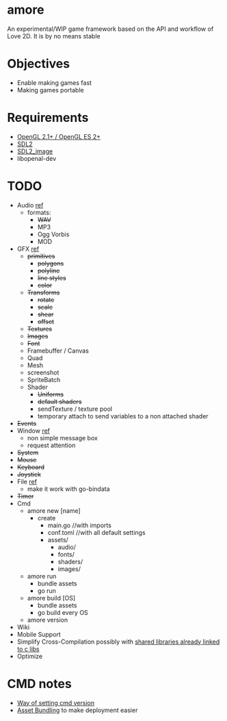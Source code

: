 # amore

An experimental/WIP game framework based on the API and workflow of Love 2D. It
is by no means stable

Objectives
==========
* Enable making games fast 
* Making games portable
 
Requirements
============
* [OpenGL 2.1+ / OpenGL ES 2+](https://www.opengl.org/wiki/Getting_Started)
* [SDL2](http://libsdl.org/download-2.0.php)
* [SDL2_image](http://www.libsdl.org/projects/SDL_image/)
* libopenal-dev

TODO
=====
* Audio [ref](https://love2d.org/wiki/love.audio)
  - formats:
    * ~~WAV~~
    * MP3
    * Ogg Vorbis
    * MOD
* GFX [ref](https://love2d.org/wiki/love.graphics)
  - ~~primitives~~
    * ~~polygons~~
    * ~~polyline~~
    * ~~line styles~~
    * ~~color~~
  - ~~Transforms~~
    * ~~rotate~~
    * ~~scale~~
    * ~~shear~~
    * ~~offset~~
  - ~~Textures~~
  - ~~Images~~
  - ~~Font~~
  - Framebuffer / Canvas
  - Quad
  - Mesh
  - screenshot
  - SpriteBatch
  - Shader 
    * ~~Uniforms~~
    * ~~default shaders~~
    * sendTexture / texture pool
    * temporary attach to send variables to a non attached shader
* ~~Events~~
* Window [ref](https://love2d.org/wiki/love.window)
  - non simple message box
  - request attention
* ~~System~~
* ~~Mouse~~
* ~~Keyboard~~
* ~~Joystick~~
* File [ref](https://love2d.org/wiki/love.filesystem)
  - make it work with go-bindata
* ~~Timer~~
* Cmd
  - amore new [name]
    - create 
      - main.go //with imports
      - conf.toml //with all default settings
      - assets/
        - audio/
        - fonts/
        - shaders/
        - images/
  - amore run 
    - bundle assets
    - go run
  - amore build [OS]
    - bundle assets
    - go build every OS
  - amore version
* Wiki
* Mobile Support
* Simplify Cross-Compilation possibly with [shared libraries already linked to c libs](http://blog.ralch.com/tutorial/golang-sharing-libraries/)
* Optimize

CMD notes
=========

* [Way of setting cmd version](http://technosophos.com/2014/06/11/compile-time-string-in-go.html)
* [Asset Bundling](https://github.com/jteeuwen/go-bindata) to make deployment easier

